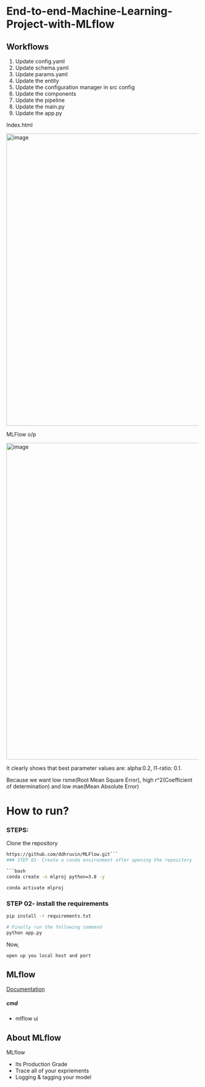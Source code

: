 # End-to-end-Machine-Learning-Project-with-MLflow


## Workflows

1. Update config.yaml
2. Update schema.yaml
3. Update params.yaml
4. Update the entity
5. Update the configuration manager in src config
6. Update the components
7. Update the pipeline 
8. Update the main.py
9. Update the app.py

Index.html

<img width="767" alt="image" src="https://github.com/ddhruvin/MLFlow/assets/120237476/1d553a2b-c098-4289-a7ff-d5bac63ca978">

MLFlow o/p

<img width="831" alt="image" src="https://github.com/ddhruvin/MLFlow/assets/120237476/6ebe352b-47de-4ca7-9e29-2e2893c8f33b">

It clearly shows that best parameter values are: alpha:0.2, l1-ratio: 0.1.

Because we want low rsme(Root Mean Square Error), high r^2(Coefficient of determination) and low mae(Mean Absolute Error)

# How to run?
### STEPS:

Clone the repository

```bash
https://github.com/ddhruvin/MLFlow.git```
### STEP 01- Create a conda environment after opening the repository

```bash
conda create -n mlproj python=3.8 -y
```

```bash
conda activate mlproj
```


### STEP 02- install the requirements
```bash
pip install -r requirements.txt
```


```bash
# Finally run the following command
python app.py
```

Now,
```bash
open up you local host and port
```



## MLflow

[Documentation](https://mlflow.org/docs/latest/index.html)


##### cmd
- mlflow ui


## About MLflow 
MLflow

 - Its Production Grade
 - Trace all of your expriements
 - Logging & tagging your model


